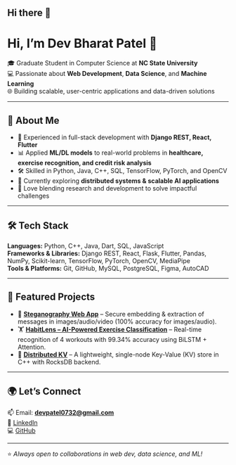 ## Hi there 👋

<!--
**DevPatel1106/DevPatel1106** is a ✨ _special_ ✨ repository because its `README.md` (this file) appears on your GitHub profile.

Here are some ideas to get you started:

- 🔭 I’m currently working on ...
- 🌱 I’m currently learning ...
- 👯 I’m looking to collaborate on ...
- 🤔 I’m looking for help with ...
- 💬 Ask me about ...
- 📫 How to reach me: ...
- 😄 Pronouns: ...
- ⚡ Fun fact: ...
-->

# Hi, I’m Dev Bharat Patel 👋  

🎓 Graduate Student in Computer Science at **NC State University**  
💻 Passionate about **Web Development**, **Data Science**, and **Machine Learning**  
🌐 Building scalable, user-centric applications and data-driven solutions  

---

## 🚀 About Me  
- 🔭 Experienced in full-stack development with **Django REST, React, Flutter**  
- 📊 Applied **ML/DL models** to real-world problems in **healthcare, exercise recognition, and credit risk analysis**  
- 🛠️ Skilled in Python, Java, C++, SQL, TensorFlow, PyTorch, and OpenCV  
- 🌱 Currently exploring **distributed systems & scalable AI applications**  
- 🎯 Love blending research and development to solve impactful challenges  

---

## 🛠️ Tech Stack  
**Languages:** Python, C++, Java, Dart, SQL, JavaScript  
**Frameworks & Libraries:** Django REST, React, Flask, Flutter, Pandas, NumPy, Scikit-learn, TensorFlow, PyTorch, OpenCV, MediaPipe  
**Tools & Platforms:** Git, GitHub, MySQL, PostgreSQL, Figma, AutoCAD  

---

## 📂 Featured Projects  
- 🔐 **[Steganography Web App]([https://github.com/DevPatel1106/](https://github.com/DevPatel1106/SecureStego))** – Secure embedding & extraction of messages in images/audio/video (100% accuracy for images/audio).  
- 🏋️ **[HabitLens – AI-Powered Exercise Classification](https://github.com/DevPatel1106/ExerciseTracker)** – Real-time recognition of 4 workouts with 99.34% accuracy using BiLSTM + Attention.  
- 🌾 **[Distributed KV](https://github.com/DevPatel1106/Distributed-KV-Store)** – A lightweight, single-node Key-Value (KV) store in C++ with RocksDB backend.  
<!--- 💳 **Explainable AI for Credit Risk (IJCNIS)** – Comparative ML model analysis with SHAP & LIME for interpretability. --> 

---

## 🌍 Let’s Connect  
📫 Email: **devpatel0732@gmail.com**  
💼 [LinkedIn](https://www.linkedin.com/in/dev-patel-886425221/)  
💻 [GitHub](https://github.com/DevPatel1106)  

---

⭐️ *Always open to collaborations in web dev, data science, and ML!*  
